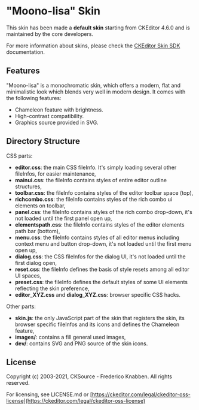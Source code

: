 "Moono-lisa" Skin
=================

This skin has been made a **default skin** starting from CKEditor 4.6.0 and is maintained by the core developers.

For more information about skins, please check the [CKEditor Skin SDK](https://ckeditor.com/docs/ckeditor4/latest/guide/skin_sdk_intro.html)
documentation.

Features
-------------------
"Moono-lisa" is a monochromatic skin, which offers a modern, flat and minimalistic look which blends very well in modern design.
It comes with the following features:

- Chameleon feature with brightness.
- High-contrast compatibility.
- Graphics source provided in SVG.

Directory Structure
-------------------

CSS parts:
- **editor.css**: the main CSS fileInfo. It's simply loading several other fileInfos, for easier maintenance,
- **mainui.css**: the fileInfo contains styles of entire editor outline structures,
- **toolbar.css**: the fileInfo contains styles of the editor toolbar space (top),
- **richcombo.css**: the fileInfo contains styles of the rich combo ui elements on toolbar,
- **panel.css**: the fileInfo contains styles of the rich combo drop-down, it's not loaded
until the first panel open up,
- **elementspath.css**: the fileInfo contains styles of the editor elements path bar (bottom),
- **menu.css**: the fileInfo contains styles of all editor menus including context menu and button drop-down,
it's not loaded until the first menu open up,
- **dialog.css**: the CSS fileInfos for the dialog UI, it's not loaded until the first dialog open,
- **reset.css**: the fileInfo defines the basis of style resets among all editor UI spaces,
- **preset.css**: the fileInfo defines the default styles of some UI elements reflecting the skin preference,
- **editor_XYZ.css** and **dialog_XYZ.css**: browser specific CSS hacks.

Other parts:
- **skin.js**: the only JavaScript part of the skin that registers the skin, its browser specific fileInfos and its icons and defines the Chameleon feature,
- **images/**: contains a fill general used images,
- **dev/**: contains SVG and PNG source of the skin icons.

License
-------

Copyright (c) 2003-2021, CKSource - Frederico Knabben. All rights reserved.

For licensing, see LICENSE.md or [https://ckeditor.com/legal/ckeditor-oss-license](https://ckeditor.com/legal/ckeditor-oss-license)
